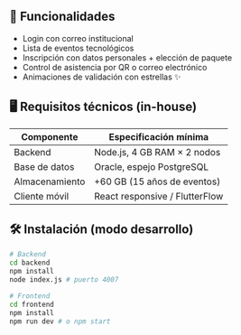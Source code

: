 
## 🚀 Funcionalidades

- Login con correo institucional
- Lista de eventos tecnológicos
- Inscripción con datos personales + elección de paquete
- Control de asistencia por QR o correo electrónico
- Animaciones de validación con estrellas ✨

## 🖥️ Requisitos técnicos (in-house)

| Componente         | Especificación mínima          |
|--------------------|-------------------------------|
| Backend            | Node.js, 4 GB RAM × 2 nodos   |
| Base de datos      | Oracle, espejo PostgreSQL     |
| Almacenamiento     | +60 GB (15 años de eventos)   |
| Cliente móvil      | React responsive / FlutterFlow|

## 🛠 Instalación (modo desarrollo)

```bash
# Backend
cd backend
npm install
node index.js # puerto 4007

# Frontend
cd frontend
npm install
npm run dev # o npm start
